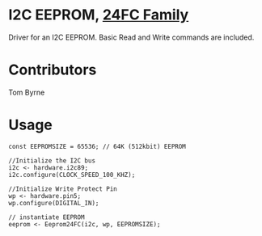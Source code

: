I2C EEPROM, [24FC Family](http://ww1.microchip.com/downloads/en/DeviceDoc/21754M.pdf)
==============
Driver for an I2C EEPROM. Basic Read and Write commands are included.

Contributors
===================================
Tom Byrne

Usage
===================================

```
const EEPROMSIZE = 65536; // 64K (512kbit) EEPROM

//Initialize the I2C bus
i2c <- hardware.i2c89;
i2c.configure(CLOCK_SPEED_100_KHZ);

//Initialize Write Protect Pin
wp <- hardware.pin5;
wp.configure(DIGITAL_IN);

// instantiate EEPROM
eeprom <- Eeprom24FC(i2c, wp, EEPROMSIZE);
```
